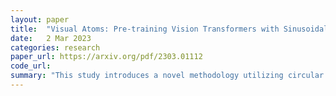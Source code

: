 ```yaml
---
layout: paper
title:  "Visual Atoms: Pre-training Vision Transformers with Sinusoidal Waves"
date:   2 Mar 2023
categories: research
paper_url: https://arxiv.org/pdf/2303.01112
code_url: 
summary: "This study introduces a novel methodology utilizing circular harmonics to explore the design space of contour-oriented synthetic datasets for formula-driven supervised learning (FDSL). The authors identify the optimal FDSL parameters and maximize synthetic image variety, which is crucial for success. Using the newly created VisualAtom-21k for pre-training, ViT-Base achieves a top-1 accuracy of 83.7% on ImageNet-1k, nearing the 84.2% achieved with JFT-300M pre-training but with significantly fewer images. The authors demonstrate FDSL's potential for continuous improvement and its ability to avoid issues common to real images, such as privacy/copyright concerns, labeling costs/errors, and ethical biases."
---
```


